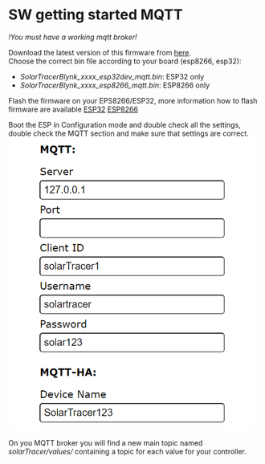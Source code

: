 # SW getting started MQTT

*!You must have a working mqtt broker!*

Download the latest version of this firmware from [here](https://github.com/Bettapro/Solar-Tracer-Blynk-V3/releases/latest).  
Choose the correct bin file according to your board (esp8266, esp32):
- *SolarTracerBlynk_xxxx_esp32dev_mqtt.bin*: ESP32 only
- *SolarTracerBlynk_xxxx_esp8266_mqtt.bin*: ESP8266 only

Flash the firmware on your EPS8266/ESP32, more information how to flash firmware are available [ESP32](esp32.md#how-to-flash) [ESP8266](esp8266.md#how-to-flash)


Boot the ESP in Configuration mode and double check all the settings, double check the MQTT section and make sure that settings are correct.
![Alt text](../images/wifi_manager_mqtt_settings.png)  

On you MQTT broker you will find a new main topic named *solarTracer/values/* containing a topic for each value for your controller.




